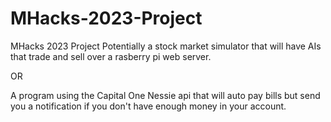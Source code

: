 # MHacks-2023-Project
MHacks 2023 Project
Potentially a stock market simulator that will have AIs that trade and sell over a rasberry pi web server. 

OR

A program using the Capital One Nessie api that will auto pay bills but send you a notification if you don't have enough money in your account. 
